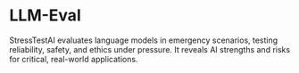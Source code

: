 # LLM-Eval
StressTestAI evaluates language models in emergency scenarios, testing reliability, safety, and ethics under pressure. It reveals AI strengths and risks for critical, real-world applications.
